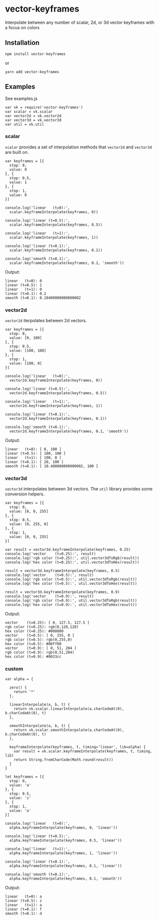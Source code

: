 # vector-keyframes
Interpolate between any number of scalar, 2d, or 3d vector keyframes with a focus on colors

## Installation

    npm install vector-keyframes

or

    yarn add vector-keyframes


## Examples
See examples.js

    var vk = require('vector-keyframes')
    var scalar = vk.scalar
    var vector2d = vk.vector2d
    var vector3d = vk.vector3d
    var util = vk.util

### scalar
`scalar` provides a set of interpolation methods that `vector2d` and `vector3d` are built on.

    var keyframes = [{
      stop: 0,
      value: 0
    }, {
      stop: 0.5,
      value: 1
    }, {
      stop: 1,
      value: 0
    }]

    console.log('linear   (t=0):',
      scalar.keyframeInterpolate(keyframes, 0))

    console.log('linear (t=0.5):',
      scalar.keyframeInterpolate(keyframes, 0.5))

    console.log('linear   (t=1):',
      scalar.keyframeInterpolate(keyframes, 1))

    console.log('linear (t=0.1):',
      scalar.keyframeInterpolate(keyframes, 0.1))

    console.log('smooth (t=0.1):',
      scalar.keyframeInterpolate(keyframes, 0.1, 'smooth'))

Output:

    linear   (t=0): 0
    linear (t=0.5): 1
    linear   (t=1): 0
    linear (t=0.1): 0.2
    smooth (t=0.1): 0.10400000000000002

### vector2d
`vector2d` iterpolates between 2d vectors.

    var keyframes = [{
      stop: 0,
      value: [0, 100]
    }, {
      stop: 0.5,
      value: [100, 100]
    }, {
      stop: 1,
      value: [100, 0]
    }]

    console.log('linear   (t=0):',
      vector2d.keyframeInterpolate(keyframes, 0))

    console.log('linear (t=0.5):',
      vector2d.keyframeInterpolate(keyframes, 0.5))

    console.log('linear   (t=1):',
      vector2d.keyframeInterpolate(keyframes, 1))

    console.log('linear (t=0.1):',
      vector2d.keyframeInterpolate(keyframes, 0.1))

    console.log('smooth (t=0.1):',
      vector2d.keyframeInterpolate(keyframes, 0.1, 'smooth'))

Output:

    linear   (t=0): [ 0, 100 ]
    linear (t=0.5): [ 100, 100 ]
    linear   (t=1): [ 100, 0 ]
    linear (t=0.1): [ 20, 100 ]
    smooth (t=0.1): [ 10.400000000000002, 100 ]

### vector3d
`vector3d` interpolates between 3d vectors. The `util` library provides some conversion helpers.

    var keyframes = [{
      stop: 0,
      value: [0, 0, 255]
    }, {
      stop: 0.5,
      value: [0, 255, 0]
    }, {
      stop: 1,
      value: [0, 0, 255]
    }]

    var result = vector3d.keyframeInterpolate(keyframes, 0.25)
    console.log('vector    (t=0.25):', result)
    console.log('rgb color (t=0.25):', util.vector3dToRgb(result))
    console.log('hex color (t=0.25):', util.vector3dToHex(result))

    result = vector3d.keyframeInterpolate(keyframes, 0.5)
    console.log('vector    (t=0.5):', result)
    console.log('rgb color (t=0.5):', util.vector3dToRgb(result))
    console.log('hex color (t=0.5):', util.vector3dToHex(result))

    result = vector3d.keyframeInterpolate(keyframes, 0.9)
    console.log('vector    (t=0.9):', result)
    console.log('rgb color (t=0.9):', util.vector3dToRgb(result))
    console.log('hex color (t=0.9):', util.vector3dToHex(result))

Output:

    vector    (t=0.25): [ 0, 127.5, 127.5 ]
    rgb color (t=0.25): rgb(0,128,128)
    hex color (t=0.25): #008080
    vector    (t=0.5): [ 0, 255, 0 ]
    rgb color (t=0.5): rgb(0,255,0)
    hex color (t=0.5): #00ff00
    vector    (t=0.9): [ 0, 51, 204 ]
    rgb color (t=0.9): rgb(0,51,204)
    hex color (t=0.9): #0033cc

### custom

    var alpha = {

      zero() {
        return '*'
      },

      linearInterpolate(a, b, t) {
        return vk.scalar.linearInterpolate(a.charCodeAt(0), b.charCodeAt(0), t)
      },

      smoothInterpolate(a, b, t) {
        return vk.scalar.smoothInterpolate(a.charCodeAt(0), b.charCodeAt(0), t)
      },

      keyframeInterpolate(keyframes, t, timing='linear', lib=alpha) {
        var result = vk.scalar.keyframeInterpolate(keyframes, t, timing, lib)
        return String.fromCharCode(Math.round(result))
      }
    }

    let keyframes = [{
      stop: 0,
      value: 'a'
    }, {
      stop: 0.5,
      value: 'z'
    }, {
      stop: 1,
      value: 'a'
    }]

    console.log('linear   (t=0):',
      alpha.keyframeInterpolate(keyframes, 0, 'linear'))

    console.log('linear (t=0.5):',
      alpha.keyframeInterpolate(keyframes, 0.5, 'linear'))

    console.log('linear   (t=1):',
      alpha.keyframeInterpolate(keyframes, 1, 'linear'))

    console.log('linear (t=0.1):',
      alpha.keyframeInterpolate(keyframes, 0.1, 'linear'))

    console.log('smooth (t=0.1):',
      alpha.keyframeInterpolate(keyframes, 0.1, 'smooth'))

Output:

    linear   (t=0): a
    linear (t=0.5): z
    linear   (t=1): a
    linear (t=0.1): f
    smooth (t=0.1): d
